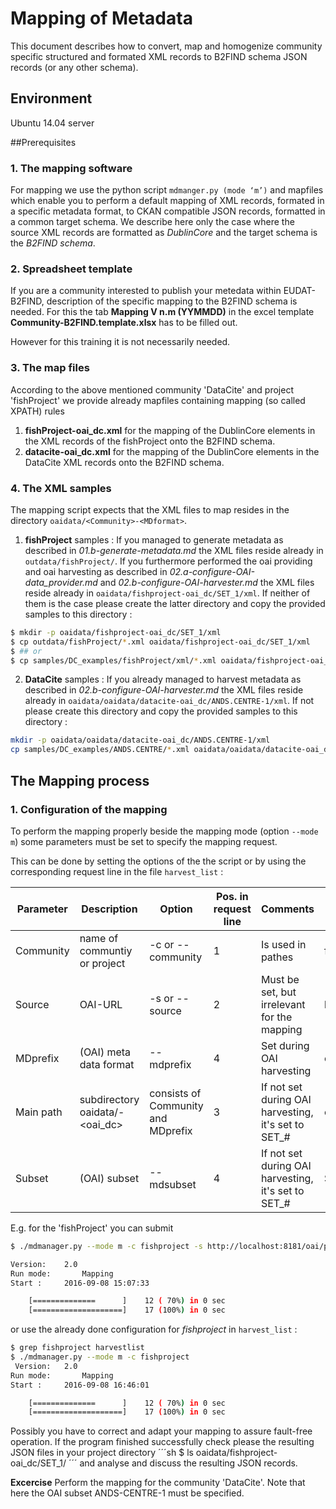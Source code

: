 # Mapping of Metadata

This document describes how to convert, map and homogenize community specific structured and formated XML records to B2FIND schema JSON records (or any other schema). 


## Environment
Ubuntu 14.04 server

##Prerequisites

### 1. The mapping software
For mapping we use the python script ```mdmanger.py (mode ‘m’)``` and mapfiles which enable you to perform a default mapping of XML records, formated in a specific metadata format, to CKAN compatible JSON records, formatted in a common target schema.
We describe here only the case where the source XML records are formatted as *DublinCore* and the target schema is the *B2FIND schema*. 

### 2. Spreadsheet template
If you are a community interested to publish your metedata within EUDAT-B2FIND, description of the specific mapping to the B2FIND schema is needed. For this the tab **Mapping V n.m (YYMMDD)** in the excel template **Community-B2FIND.template.xlsx** has to be filled out. 

However for this training it is not necessarily needed.

### 3. The map files
According to the above mentioned community 'DataCite' and project 'fishProject' we provide already mapfiles containing mapping (so called XPATH) rules

1. **fishProject-oai_dc.xml** for the mapping of the DublinCore elements in the XML records of the fishProject onto the B2FIND schema.
2. **datacite-oai_dc.xml** for the mapping of the DublinCore elements in the DataCite XML records onto the B2FIND schema.

### 4. The XML samples
The mapping script expects that the XML files to map resides in the directory ```oaidata/<Community>-<MDformat>```.

1. **fishProject** samples : If you managed to generate metadata as described in *01.b-generate-metadata.md* the XML files reside already in ```outdata/fishProject/```. If you furthermore performed the oai providing and oai harvesting as described in *02.a-configure-OAI-data_provider.md* and *02.b-configure-OAI-harvester.md* the XML files reside already in ```oaidata/fishproject-oai_dc/SET_1/xml```. If neither of them is the case please create the latter directory and copy the provided samples to this directory :
```sh
$ mkdir -p oaidata/fishproject-oai_dc/SET_1/xml
$ cp outdata/fishProject/*.xml oaidata/fishproject-oai_dc/SET_1/xml
$ ## or
$ cp samples/DC_examples/fishProject/xml/*.xml oaidata/fishproject-oai_dc/SET_1/xml
``` 
2. **DataCite** samples : If you already managed to harvest metadata as described in *02.b-configure-OAI-harvester.md* the XML files reside already in ```oaidata/oaidata/datacite-oai_dc/ANDS.CENTRE-1/xml```. If not please create this directory and copy the provided samples to this directory :
```sh
mkdir -p oaidata/oaidata/datacite-oai_dc/ANDS.CENTRE-1/xml
cp samples/DC_examples/ANDS.CENTRE/*.xml oaidata/oaidata/datacite-oai_dc/ANDS.CENTRE-1/xml
```

## The Mapping process

### 1. Configuration of the mapping
To perform the mapping properly beside the mapping mode (option ```--mode m```) some parameters must be set to specify the mapping request.

This can be done by setting the options of the the script or by using the corresponding request line in the file ```harvest_list``` :

| Parameter | Description | Option | Pos. in request line | Comments | Example1 | Example 2 |
|-----------|-------------|--------|----------------------|----------|----------|-----------|
| Community | name of communtiy or project | -c or --community | 1 | Is used in pathes | fishproject | datacite | 
| Source    | OAI-URL | -s or --source | 2 | Must be set, but irrelevant for the mapping |  http://localhost:8181/oai/provider |  http://oai.datacite.org/oai |
| MDprefix  | (OAI) meta data format | --mdprefix | 4 | Set during OAI harvesting | oai_dc | oai_dc |
| Main path    | subdirectory oaidata/<community>-<oai_dc> | consists of Community and MDprefix   | 3 | If not set during OAI harvesting, it's set to SET_# | oaidata/fishproject-oai_dc | oaidata/datacite-oai_dc |
| Subset    | (OAI) subset | --mdsubset | 4 | If not set during OAI harvesting, it's set to SET_# | SET_1 | ANDS.CENTRE-1_1 | 
 
E.g. for the 'fishProject' you can submit 
```sh
$ ./mdmanager.py --mode m -c fishproject -s http://localhost:8181/oai/provider --mdsubset SET_1 --mdprefix oai_dc

Version:  	2.0
Run mode:   	Mapping
Start : 	2016-09-08 15:07:33

	[==============      ]    12 ( 70%) in 0 sec
	[====================]    17 (100%) in 0 sec
```

or use the already done configuration for *fishproject* in ```harvest_list``` :
```sh
$ grep fishproject harvestlist
$ ./mdmanager.py --mode m -c fishproject
 Version:  	2.0
Run mode:   	Mapping
Start : 	2016-09-08 16:46:01

	[==============      ]    12 ( 70%) in 0 sec
	[====================]    17 (100%) in 0 sec
```

Possibly you have to correct and adapt your mapping to assure fault-free operation. If the program finished successfully check please the resulting JSON files in your project directory
´´´sh
$ ls oaidata/fishproject-oai_dc/SET_1/
´´´
and analyse and discuss the resulting JSON records.

**Excercise** Perform the mapping for the community 'DataCite'. Note that here the OAI subset ANDS-CENTRE-1 must be specified.
